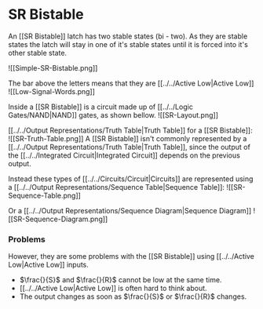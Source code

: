 # SR Bistable
An [[SR Bistable]] latch has two stable states (bi - two). As they are stable states the latch will stay in one of it's stable states until it is forced into it's other stable state.

![[Simple-SR-Bistable.png]]

The bar above the letters means that they are [[../../Active Low|Active Low]]
![[Low-Signal-Words.png]]

Inside a [[SR Bistable]] is a circuit made up of [[../../Logic Gates/NAND|NAND]] gates, as shown bellow.
![[SR-Layout.png]]

[[../../Output Representations/Truth Table|Truth Table]] for a [[SR Bistable]]:
![[SR-Truth-Table.png]]
A [[SR Bistable]] isn't commonly represented by a [[../../Output Representations/Truth Table|Truth Table]], since the output of the [[../../Integrated Circuit|Integrated Circuit]] depends on the previous output.

Instead these types of [[../../Circuits/Circuit|Circuits]] are represented using a [[../../Output Representations/Sequence Table|Sequence Table]]:
![[SR-Sequence-Table.png]]

Or a [[../../Output Representations/Sequence Diagram|Sequence Diagram]]
![[SR-Sequence-Diagram.png]]

### Problems
However, they are some problems with the [[SR Bistable]] using [[../../Active Low|Active Low]] inputs.

- $\frac{}{S}$ and $\frac{}{R}$ cannot be low at the same time.
- [[../../Active Low|Active Low]] is often hard to think about.
- The output changes as soon as $\frac{}{S}$ or $\frac{}{R}$ changes.

